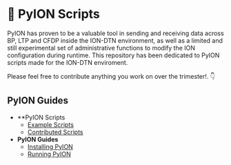 # :snake:  PyION Scripts
PyION has proven to be a valuable tool in sending and receiving data across BP, LTP and CFDP inside the ION-DTN environment, as well as a limited and still experimental set of administrative functions to modify the ION configuration during runtime. This repository has been dedicated to PyION scripts made for the ION-DTN enviroment. 

Please feel free to contribute anything you work on over the trimester!. :point_down: 

## PyION Guides
- **PyION Scripts
  - [Example Scripts](examples/index.md)
  - [Contributed Scripts](contributions/index.md)
- **PyION Guides**
  - [Installing PyION](https://github.com/NASA-Protocol-Exploits/handbook/blob/main/docs/learning/training/pyion/installing-pyion.md)
  - [Running PyION](https://github.com/NASA-Protocol-Exploits/handbook/blob/main/docs/learning/training/pyion/running-pyion.md)
